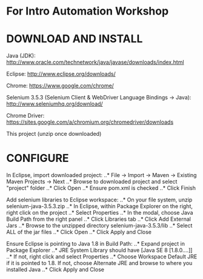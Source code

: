 # For Intro Automation Workshop

DOWNLOAD AND INSTALL
=====================
Java (JDK): http://www.oracle.com/technetwork/java/javase/downloads/index.html

Eclipse: http://www.eclipse.org/downloads/

Chrome: https://www.google.com/chrome/

Selenium 3.5.3 (Selenium Client & WebDriver Language Bindings -> Java): http://www.seleniumhq.org/download/

Chrome Driver: https://sites.google.com/a/chromium.org/chromedriver/downloads

This project (unzip once downloaded)


CONFIGURE
============
In Eclipse, import downloaded project:
    ..* File -> Import -> Maven -> Existing Maven Projects -> Next 
    ..* Browse to downloaded project and select "project" folder
    ..* Click Open
    ..* Ensure pom.xml is checked 
    ..* Click Finish

Add selenium libraries to Eclipse workspace:
    ..* On your file system, unzip selenium-java-3.5.3.zip
    ..* In Eclipse, within Package Explorer on the right, right click on the project
    ..* Select Properties
    ..* In the modal, choose Java Build Path from the right panel
    ..* Click Libraries tab
    ..* Click Add External Jars
    ..* Browse to the unzipped directory selenium-java-3.5.3/lib
    ..* Select ALL of the jar files
    ..* Click Open
    ..* Click Apply and Close
    
Ensure Eclipse is pointing to Java 1.8 in Build Path:
    ..* Expand project in Package Explorer
    ..* JRE System Library should have [Java SE 8 [1.8.0....]]
    ..* If not, right click and select Properties
    ..* Choose Workspace Default JRE if it is pointed to 1.8. If not, choose Alternate JRE and browse to where you installed Java
    ..* Click Apply and Close
